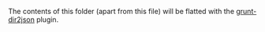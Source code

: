 The contents of this folder (apart from this file) will be flatted with the [grunt-dir2json][1] plugin.

[1]: https://github.com/GuardianInteractive/grunt-dir2json